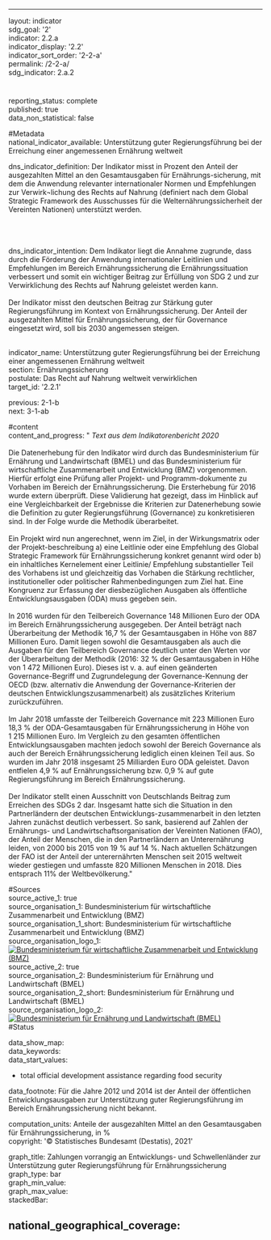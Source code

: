 ---

layout: indicator    
sdg_goal: '2'    
indicator: 2.2.a    
indicator_display: '2.2'    
indicator_sort_order: '2-2-a'    
permalink: /2-2-a/    
sdg_indicator: 2.a.2    

#    
reporting_status: complete    
published: true    
data_non_statistical: false    


#Metadata    
national_indicator_available: Unterstützung guter Regierungsführung bei der Erreichung einer angemessenen Ernährung weltweit    
    
dns_indicator_definition: Der Indikator misst in Prozent den Anteil der ausgezahlten Mittel an den Gesamtausgaben für Ernährungs-sicherung, mit dem die Anwendung relevanter internationaler Normen und Empfehlungen zur Verwirk¬lichung des Rechts auf Nahrung (definiert nach dem Global Strategic Framework des Ausschusses für die Welternährungssicherheit der Vereinten Nationen) unterstützt werden.<br><br><br><br>    
    
dns_indicator_intention: Dem Indikator liegt die Annahme zugrunde, dass durch die Förderung der Anwendung internationaler Leitlinien und Empfehlungen im Bereich Ernährungssicherung die Ernährungssituation verbessert und somit ein wichtiger Beitrag zur Erfüllung von SDG 2 und zur Verwirklichung des Rechts auf Nahrung geleistet werden kann.<br><br>Der Indikator misst den deutschen Beitrag zur Stärkung guter Regierungsführung im Kontext von Ernährungssicherung. Der Anteil der ausgezahlten Mittel für Ernährungssicherung, der für Governance eingesetzt wird, soll bis 2030 angemessen steigen.<br><br>    
    
indicator_name: Unterstützung guter Regierungsführung bei der Erreichung einer angemessenen Ernährung weltweit    
section: Ernährungssicherung    
postulate: Das Recht auf Nahrung weltweit verwirklichen    
target_id: '2.2.1'    
    
previous: 2-1-b    
next: 3-1-ab    
    
#content    
content_and_progress: "<i> Text aus dem Indikatorenbericht 2020</i><br><br>Die Datenerhebung für den Indikator wird durch das Bundesministerium für Ernährung und Landwirtschaft (BMEL) und das Bundesministerium für wirtschaftliche Zusammenarbeit und Entwicklung (BMZ) vorgenommen. Hierfür erfolgt eine Prüfung aller Projekt- und Programm-dokumente zu Vorhaben im Bereich der Ernährungssicherung. Die Ersterhebung für 2016 wurde extern überprüft. Diese Validierung hat gezeigt, dass im Hinblick auf eine Vergleichbarkeit der Ergebnisse die Kriterien zur Datenerhebung sowie die Definition zu guter Regierungsführung (Governance) zu konkretisieren sind. In der Folge wurde die Methodik überarbeitet.<br><br>Ein Projekt wird nun angerechnet, wenn im Ziel, in der Wirkungsmatrix oder der Projekt-beschreibung a) eine Leitlinie oder eine Empfehlung des Global Strategic Framework für Ernährungssicherung konkret genannt wird oder b) ein inhaltliches Kernelement einer Leitlinie/ Empfehlung substantieller Teil des Vorhabens ist und gleichzeitig das Vorhaben die Stärkung rechtlicher, institutioneller oder politischer Rahmenbedingungen zum Ziel hat. Eine Kongruenz zur Erfassung der diesbezüglichen Ausgaben als öffentliche Entwicklungsausgaben (ODA) muss gegeben sein.<br><br>In 2016 wurden für den Teilbereich Governance 148 Millionen Euro der ODA im Bereich Ernährungssicherung ausgegeben. Der Anteil beträgt nach Überarbeitung der Methodik 16,7&nbsp;% der Gesamtausgaben in Höhe von 887 Millionen Euro. Damit liegen sowohl die Gesamtausgaben als auch die Ausgaben für den Teilbereich Governance deutlich unter den Werten vor der Überarbeitung der Methodik (2016: 32&nbsp;% der Gesamtausgaben in Höhe von 1&nbsp;472 Millionen Euro). Dieses ist v. a. auf einen geänderten Governance-Begriff und Zugrundelegung der Governance-Kennung der OECD (bzw. alternativ die Anwendung der Governance-Kriterien der deutschen Entwicklungszusammenarbeit) als zusätzliches Kriterium zurückzuführen.<br><br>Im Jahr 2018 umfasste der Teilbereich Governance mit 223 Millionen Euro 18,3&nbsp;% der ODA-Gesamtausgaben für Ernährungssicherung in Höhe von 1&nbsp;215 Millionen Euro. Im Vergleich zu den gesamten öffentlichen Entwicklungsausgaben machten jedoch sowohl der Bereich Governance als auch der Bereich Ernährungssicherung lediglich einen kleinen Teil aus. So wurden im Jahr 2018 insgesamt 25 Milliarden Euro ODA geleistet. Davon entfielen 4,9&nbsp;% auf Ernährungssicherung bzw. 0,9&nbsp;% auf gute Regierungsführung im Bereich Ernährungssicherung.<br><br>Der Indikator stellt einen Ausschnitt von Deutschlands Beitrag zum Erreichen des SDGs 2 dar. Insgesamt hatte sich die Situation in den Partnerländern der deutschen Entwicklungs-zusammenarbeit in den letzten Jahren zunächst deutlich verbessert. So sank, basierend auf Zahlen der Ernährungs- und Landwirtschaftsorganisation der Vereinten Nationen (FAO), der Anteil der Menschen, die in den Partnerländern an Unterernährung leiden, von 2000 bis 2015 von 19&nbsp;% auf 14&nbsp;%. Nach aktuellen Schätzungen der FAO ist der Anteil der unterernährten Menschen seit 2015 weltweit wieder gestiegen und umfasste 820 Millionen Menschen in 2018. Dies entsprach 11% der Weltbevölkerung."    
    
#Sources    
source_active_1: true                    
source_organisation_1: Bundesministerium für wirtschaftliche Zusammenarbeit und Entwicklung (BMZ)                    
source_organisation_1_short: Bundesministerium für wirtschaftliche Zusammenarbeit und Entwicklung (BMZ)                    
source_organisation_logo_1: <a href="https://www.bmz.de/de/index.html"><img src="https://g205sdgs.github.io/sdg-indicators/public/logos/bmz.png" alt=" Bundesministerium für wirtschaftliche Zusammenarbeit und Entwicklung (BMZ)" title="Klicken Sie hier um zu der Homepage der Organisation zu gelangen" /></a>                    
source_active_2: true                    
source_organisation_2: Bundesministerium für Ernährung und Landwirtschaft (BMEL)                    
source_organisation_2_short: Bundesministerium für Ernährung und Landwirtschaft (BMEL)                    
source_organisation_logo_2: <a href="https://www.bmel.de/DE/Startseite/startseite_node.html"><img src="https://g205sdgs.github.io/sdg-indicators/public/logos/bmel.png" alt=" Bundesministerium für Ernährung und Landwirtschaft (BMEL)" title="Klicken Sie hier um zu der Homepage der Organisation zu gelangen" /></a>                        
#Status        

data_show_map:     
data_keywords:    
data_start_values:     
- total official development assistance regarding food security
    
data_footnote: Für die Jahre 2012 und 2014 ist der Anteil der öffentlichen Entwicklungsausgaben zur Unterstützung guter Regierungsführung im Bereich Ernährungssicherung nicht bekannt.    
    
computation_units: Anteile der ausgezahlten Mittel an den Gesamtausgaben für Ernährungssicherung, in&nbsp;%    
copyright: '&copy; Statistisches Bundesamt (Destatis), 2021'
    
graph_title: Zahlungen vorrangig an Entwicklungs- und Schwellenländer zur Unterstützung guter Regierungsführung für Ernährungssicherung    
graph_type: bar    
graph_min_value:     
graph_max_value:     
stackedBar:    

national_geographical_coverage:     
---    